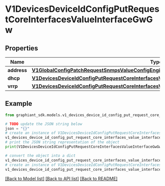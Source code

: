 # V1DevicesDeviceIdConfigPutRequestCoreInterfacesValueInterfaceGwGw


## Properties

Name | Type | Description | Notes
------------ | ------------- | ------------- | -------------
**address** | [**V1GlobalConfigPatchRequestSnmpsValueConfigEngineEndpointsValueEngineEndpointAddressesValue**](V1GlobalConfigPatchRequestSnmpsValueConfigEngineEndpointsValueEngineEndpointAddressesValue.md) |  | [optional] 
**dhcp** | [**V1DevicesDeviceIdConfigPutRequestCoreInterfacesValueInterfaceGwGwDhcp**](V1DevicesDeviceIdConfigPutRequestCoreInterfacesValueInterfaceGwGwDhcp.md) |  | [optional] 
**vrrp** | [**V1DevicesDeviceIdConfigPutRequestCoreInterfacesValueInterfaceGwGwVrrp**](V1DevicesDeviceIdConfigPutRequestCoreInterfacesValueInterfaceGwGwVrrp.md) |  | [optional] 

## Example

```python
from graphiant_sdk.models.v1_devices_device_id_config_put_request_core_interfaces_value_interface_gw_gw import V1DevicesDeviceIdConfigPutRequestCoreInterfacesValueInterfaceGwGw

# TODO update the JSON string below
json = "{}"
# create an instance of V1DevicesDeviceIdConfigPutRequestCoreInterfacesValueInterfaceGwGw from a JSON string
v1_devices_device_id_config_put_request_core_interfaces_value_interface_gw_gw_instance = V1DevicesDeviceIdConfigPutRequestCoreInterfacesValueInterfaceGwGw.from_json(json)
# print the JSON string representation of the object
print(V1DevicesDeviceIdConfigPutRequestCoreInterfacesValueInterfaceGwGw.to_json())

# convert the object into a dict
v1_devices_device_id_config_put_request_core_interfaces_value_interface_gw_gw_dict = v1_devices_device_id_config_put_request_core_interfaces_value_interface_gw_gw_instance.to_dict()
# create an instance of V1DevicesDeviceIdConfigPutRequestCoreInterfacesValueInterfaceGwGw from a dict
v1_devices_device_id_config_put_request_core_interfaces_value_interface_gw_gw_from_dict = V1DevicesDeviceIdConfigPutRequestCoreInterfacesValueInterfaceGwGw.from_dict(v1_devices_device_id_config_put_request_core_interfaces_value_interface_gw_gw_dict)
```
[[Back to Model list]](../README.md#documentation-for-models) [[Back to API list]](../README.md#documentation-for-api-endpoints) [[Back to README]](../README.md)


